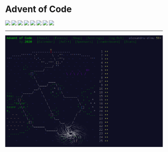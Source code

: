 # Advent of Code

<!-- begin-year-badge -->
[![](https://img.shields.io/badge/2022-44%20stars-3b8321)](./2022)
[![](https://img.shields.io/badge/2021-39%20stars-507620)](./2021)
[![](https://img.shields.io/badge/2020-50%20stars-239323)](./2020)
[![](https://img.shields.io/badge/2019-7%20stars-d22116)](./2019)
[![](https://img.shields.io/badge/2018-2%20stars-e71415)](./2018)
[![](https://img.shields.io/badge/2017-4%20stars-df1a15)](./2017)
[![](https://img.shields.io/badge/2016-2%20stars-e71415)](./2016)
[![](https://img.shields.io/badge/2015-4%20stars-df1a15)](./2015)
<!-- end-year-badge -->

---

[![](./assets/aoc-2020.png)](./2020)
